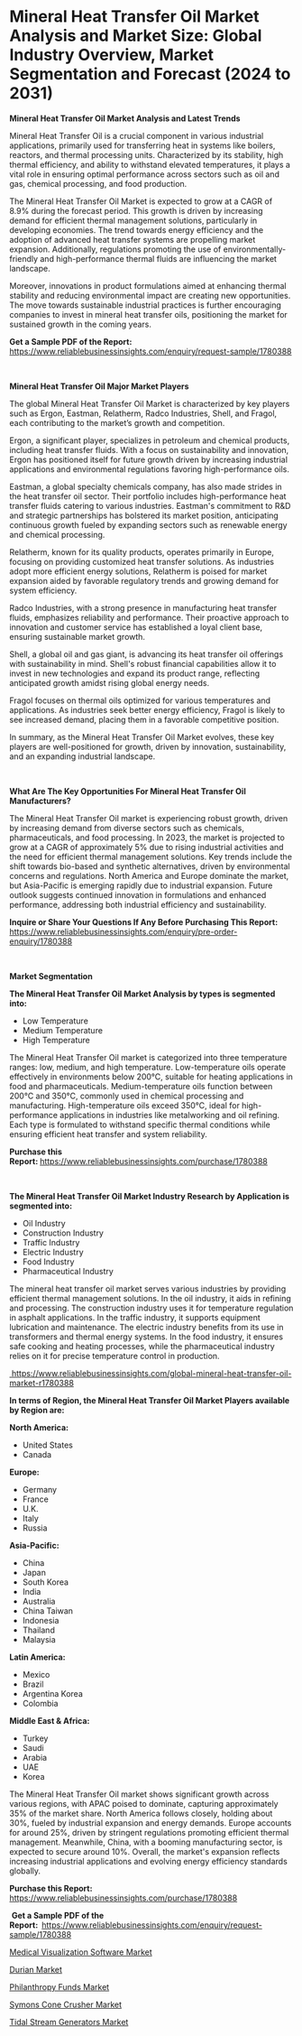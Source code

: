<p><h1>Mineral Heat Transfer Oil Market Analysis and Market Size: Global Industry Overview, Market Segmentation and Forecast (2024 to 2031)</h1></p><p><strong>Mineral Heat Transfer Oil Market Analysis and Latest Trends</strong></p>
<p><p>Mineral Heat Transfer Oil is a crucial component in various industrial applications, primarily used for transferring heat in systems like boilers, reactors, and thermal processing units. Characterized by its stability, high thermal efficiency, and ability to withstand elevated temperatures, it plays a vital role in ensuring optimal performance across sectors such as oil and gas, chemical processing, and food production.</p><p>The Mineral Heat Transfer Oil Market is expected to grow at a CAGR of 8.9% during the forecast period. This growth is driven by increasing demand for efficient thermal management solutions, particularly in developing economies. The trend towards energy efficiency and the adoption of advanced heat transfer systems are propelling market expansion. Additionally, regulations promoting the use of environmentally-friendly and high-performance thermal fluids are influencing the market landscape.</p><p>Moreover, innovations in product formulations aimed at enhancing thermal stability and reducing environmental impact are creating new opportunities. The move towards sustainable industrial practices is further encouraging companies to invest in mineral heat transfer oils, positioning the market for sustained growth in the coming years.</p></p>
<p><strong>Get a Sample PDF of the Report:&nbsp;</strong> <a href="https://www.reliablebusinessinsights.com/enquiry/request-sample/1780388?utm_campaign=1121&utm_medium=2&utm_source=Github&utm_content=ia&utm_term=18112024&utm_id=mineral-heat-transfer-oil">https://www.reliablebusinessinsights.com/enquiry/request-sample/1780388</a></p>
<p>&nbsp;</p>
<p><strong>Mineral Heat Transfer Oil Major Market Players</strong></p>
<p><p>The global Mineral Heat Transfer Oil Market is characterized by key players such as Ergon, Eastman, Relatherm, Radco Industries, Shell, and Fragol, each contributing to the market’s growth and competition.</p><p>Ergon, a significant player, specializes in petroleum and chemical products, including heat transfer fluids. With a focus on sustainability and innovation, Ergon has positioned itself for future growth driven by increasing industrial applications and environmental regulations favoring high-performance oils.</p><p>Eastman, a global specialty chemicals company, has also made strides in the heat transfer oil sector. Their portfolio includes high-performance heat transfer fluids catering to various industries. Eastman's commitment to R&D and strategic partnerships has bolstered its market position, anticipating continuous growth fueled by expanding sectors such as renewable energy and chemical processing.</p><p>Relatherm, known for its quality products, operates primarily in Europe, focusing on providing customized heat transfer solutions. As industries adopt more efficient energy solutions, Relatherm is poised for market expansion aided by favorable regulatory trends and growing demand for system efficiency.</p><p>Radco Industries, with a strong presence in manufacturing heat transfer fluids, emphasizes reliability and performance. Their proactive approach to innovation and customer service has established a loyal client base, ensuring sustainable market growth.</p><p>Shell, a global oil and gas giant, is advancing its heat transfer oil offerings with sustainability in mind. Shell's robust financial capabilities allow it to invest in new technologies and expand its product range, reflecting anticipated growth amidst rising global energy needs.</p><p>Fragol focuses on thermal oils optimized for various temperatures and applications. As industries seek better energy efficiency, Fragol is likely to see increased demand, placing them in a favorable competitive position.</p><p>In summary, as the Mineral Heat Transfer Oil Market evolves, these key players are well-positioned for growth, driven by innovation, sustainability, and an expanding industrial landscape.</p></p>
<p>&nbsp;</p>
<p><strong>What Are The Key Opportunities For Mineral Heat Transfer Oil Manufacturers?</strong></p>
<p><p>The Mineral Heat Transfer Oil market is experiencing robust growth, driven by increasing demand from diverse sectors such as chemicals, pharmaceuticals, and food processing. In 2023, the market is projected to grow at a CAGR of approximately 5% due to rising industrial activities and the need for efficient thermal management solutions. Key trends include the shift towards bio-based and synthetic alternatives, driven by environmental concerns and regulations. North America and Europe dominate the market, but Asia-Pacific is emerging rapidly due to industrial expansion. Future outlook suggests continued innovation in formulations and enhanced performance, addressing both industrial efficiency and sustainability.</p></p>
<p><strong>Inquire or Share Your Questions If Any Before Purchasing This Report:</strong> <a href="https://www.reliablebusinessinsights.com/enquiry/pre-order-enquiry/1780388?utm_campaign=1121&utm_medium=2&utm_source=Github&utm_content=ia&utm_term=18112024&utm_id=mineral-heat-transfer-oil">https://www.reliablebusinessinsights.com/enquiry/pre-order-enquiry/1780388</a></p>
<p>&nbsp;</p>
<p><strong>Market Segmentation</strong></p>
<p><strong>The Mineral Heat Transfer Oil Market Analysis by types is segmented into:</strong></p>
<p><ul><li>Low Temperature</li><li>Medium Temperature</li><li>High Temperature</li></ul></p>
<p><p>The Mineral Heat Transfer Oil market is categorized into three temperature ranges: low, medium, and high temperature. Low-temperature oils operate effectively in environments below 200°C, suitable for heating applications in food and pharmaceuticals. Medium-temperature oils function between 200°C and 350°C, commonly used in chemical processing and manufacturing. High-temperature oils exceed 350°C, ideal for high-performance applications in industries like metalworking and oil refining. Each type is formulated to withstand specific thermal conditions while ensuring efficient heat transfer and system reliability.</p></p>
<p><strong>Purchase this Report:&nbsp;</strong><a href="https://www.reliablebusinessinsights.com/purchase/1780388?utm_campaign=1121&utm_medium=2&utm_source=Github&utm_content=ia&utm_term=18112024&utm_id=mineral-heat-transfer-oil">https://www.reliablebusinessinsights.com/purchase/1780388</a></p>
<p>&nbsp;</p>
<p><strong>The Mineral Heat Transfer Oil Market Industry Research by Application is segmented into:</strong></p>
<p><ul><li>Oil Industry</li><li>Construction Industry</li><li>Traffic Industry</li><li>Electric Industry</li><li>Food Industry</li><li>Pharmaceutical Industry</li></ul></p>
<p><p>The mineral heat transfer oil market serves various industries by providing efficient thermal management solutions. In the oil industry, it aids in refining and processing. The construction industry uses it for temperature regulation in asphalt applications. In the traffic industry, it supports equipment lubrication and maintenance. The electric industry benefits from its use in transformers and thermal energy systems. In the food industry, it ensures safe cooking and heating processes, while the pharmaceutical industry relies on it for precise temperature control in production.</p></p>
<p><a href="https://www.reliablebusinessinsights.com/global-mineral-heat-transfer-oil-market-r1780388?utm_campaign=1121&utm_medium=2&utm_source=Github&utm_content=ia&utm_term=18112024&utm_id=mineral-heat-transfer-oil">&nbsp;https://www.reliablebusinessinsights.com/global-mineral-heat-transfer-oil-market-r1780388</a></p>
<p><strong>In terms of Region, the Mineral Heat Transfer Oil Market Players available by Region are:</strong></p>
<p>
    <p> <strong> North America: </strong>
        <ul>
            <li>United States</li>
            <li>Canada</li>
        </ul>
        </p> 
    <p> <strong> Europe: </strong>
        <ul>
            <li>Germany</li>
            <li>France</li>
            <li>U.K.</li>
            <li>Italy</li>
            <li>Russia</li>
        </ul>
        </p> 
    <p> <strong> Asia-Pacific: </strong>
        <ul>
            <li>China</li>
            <li>Japan</li>
            <li>South Korea</li>
            <li>India</li>
            <li>Australia</li>
            <li>China Taiwan</li>
            <li>Indonesia</li>
            <li>Thailand</li>
            <li>Malaysia</li>
        </ul>
        </p> 
    <p> <strong> Latin America: </strong>
        <ul>
            <li>Mexico</li>
            <li>Brazil</li>
            <li>Argentina Korea</li>
            <li>Colombia</li>
        </ul>
        </p> 
    <p> <strong> Middle East & Africa: </strong>
        <ul>
            <li>Turkey</li>
            <li>Saudi</li>
            <li>Arabia</li>
            <li>UAE</li>
            <li>Korea</li>
        </ul>
    </p>
    </p>
<p><p>The Mineral Heat Transfer Oil market shows significant growth across various regions, with APAC poised to dominate, capturing approximately 35% of the market share. North America follows closely, holding about 30%, fueled by industrial expansion and energy demands. Europe accounts for around 25%, driven by stringent regulations promoting efficient thermal management. Meanwhile, China, with a booming manufacturing sector, is expected to secure around 10%. Overall, the market's expansion reflects increasing industrial applications and evolving energy efficiency standards globally.</p></p>
<p><strong>Purchase this Report: </strong><a href="https://www.reliablebusinessinsights.com/purchase/1780388?utm_campaign=1121&utm_medium=2&utm_source=Github&utm_content=ia&utm_term=18112024&utm_id=mineral-heat-transfer-oil">https://www.reliablebusinessinsights.com/purchase/1780388</a></p>
<p>&nbsp;<strong>Get a Sample PDF of the Report:&nbsp;&nbsp;</strong><a href="https://www.reliablebusinessinsights.com/enquiry/request-sample/1780388?utm_campaign=1121&utm_medium=2&utm_source=Github&utm_content=ia&utm_term=18112024&utm_id=mineral-heat-transfer-oil">https://www.reliablebusinessinsights.com/enquiry/request-sample/1780388</a></p>
<p><strong></strong></p>
<p><p><a href="https://issuu.com/reportprime-2/docs/medical-visualization-software-mark_0ebc0ba08a586c?utm_campaign=1121&utm_medium=2&utm_source=Github&utm_content=ia&utm_term=18112024&utm_id=mineral-heat-transfer-oil">Medical Visualization Software Market</a></p><p><a href="https://www.linkedin.com/pulse/durian-market-size-type-product-global-industry-analysis-ev49f?utm_campaign=1121&utm_medium=2&utm_source=Github&utm_content=ia&utm_term=18112024&utm_id=mineral-heat-transfer-oil">Durian Market</a></p><p><a href="https://issuu.com/reportprime-2/docs/philanthropy-funds-market-size-2030_d9685ab3eec27e?utm_campaign=1121&utm_medium=2&utm_source=Github&utm_content=ia&utm_term=18112024&utm_id=mineral-heat-transfer-oil">Philanthropy Funds Market</a></p><p><a href="https://www.linkedin.com/pulse/symons-cone-crusher-market-size-share-analysis-growth-trends-saybe?utm_campaign=1121&utm_medium=2&utm_source=Github&utm_content=ia&utm_term=18112024&utm_id=mineral-heat-transfer-oil">Symons Cone Crusher Market</a></p><p><a href="https://www.linkedin.com/pulse/tidal-stream-generators-market-size-share-growth-analysis-wn3ve?utm_campaign=1121&utm_medium=2&utm_source=Github&utm_content=ia&utm_term=18112024&utm_id=mineral-heat-transfer-oil">Tidal Stream Generators Market</a></p></p>